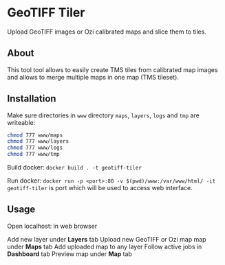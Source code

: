 # GeoTIFF Tiler
Upload GeoTIFF images or Ozi calibrated maps and slice them to tiles.

## About
This tool tool allows to easily create TMS tiles from calibrated map images and allows to merge multiple maps in one map (TMS tileset).

## Installation
Make sure directories in `www` directory `maps`, `layers`, `logs` and `tmp` are writeable:
``` bash
chmod 777 www/maps
chmod 777 www/layers
chmod 777 www/logs
chmod 777 www/tmp
```
Build docker:
`docker build . -t geotiff-tiler`

Run docker:
`docker run -p <port>:80 -v $(pwd)/www:/var/www/html/ -it  geotiff-tiler`
<port> is port which will be used to access web interface.

## Usage
Open localhost:<port> in web browser

Add new layer under **Layers** tab
Upload new GeoTIFF or Ozi map map under **Maps** tab
Add uploaded map to any layer
Follow active jobs in **Dashboard** tab
Preview map under **Map** tab
